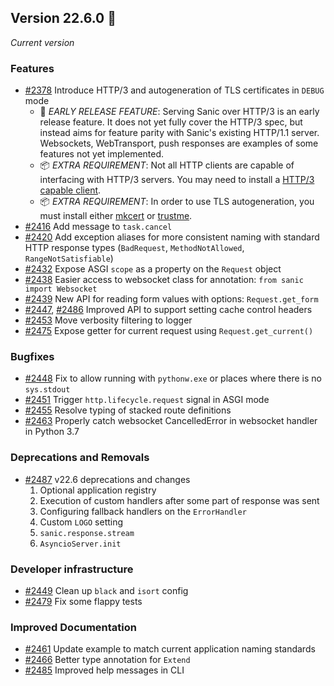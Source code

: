 ## Version 22.6.0 🔶

_Current version_

### Features
- [#2378](https://github.com/sanic-org/sanic/pull/2378) Introduce HTTP/3 and autogeneration of TLS certificates in `DEBUG` mode
    - 👶 *EARLY RELEASE FEATURE*: Serving Sanic over HTTP/3 is an early release feature. It does not yet fully cover the HTTP/3 spec, but instead aims for feature parity with Sanic's existing HTTP/1.1 server. Websockets, WebTransport, push responses are examples of some features not yet implemented.
    - 📦 *EXTRA REQUIREMENT*: Not all HTTP clients are capable of interfacing with HTTP/3 servers. You may need to install a [HTTP/3 capable client](https://curl.se/docs/http3.html).
    - 📦 *EXTRA REQUIREMENT*: In order to use TLS autogeneration, you must install either [mkcert](https://github.com/FiloSottile/mkcert) or [trustme](https://github.com/python-trio/trustme).
- [#2416](https://github.com/sanic-org/sanic/pull/2416) Add message to `task.cancel`
- [#2420](https://github.com/sanic-org/sanic/pull/2420) Add exception aliases for more consistent naming with standard HTTP response types (`BadRequest`, `MethodNotAllowed`, `RangeNotSatisfiable`)
- [#2432](https://github.com/sanic-org/sanic/pull/2432) Expose ASGI `scope` as a property on the `Request` object
- [#2438](https://github.com/sanic-org/sanic/pull/2438) Easier access to websocket class for annotation: `from sanic import Websocket`
- [#2439](https://github.com/sanic-org/sanic/pull/2439) New API for reading form values with options: `Request.get_form` 
- [#2447](https://github.com/sanic-org/sanic/pull/2447), [#2486](https://github.com/sanic-org/sanic/pull/2486) Improved API to support setting cache control headers
- [#2453](https://github.com/sanic-org/sanic/pull/2453) Move verbosity filtering to logger
- [#2475](https://github.com/sanic-org/sanic/pull/2475) Expose getter for current request using `Request.get_current()`

### Bugfixes
- [#2448](https://github.com/sanic-org/sanic/pull/2448) Fix to allow running with `pythonw.exe` or places where there is no `sys.stdout`
- [#2451](https://github.com/sanic-org/sanic/pull/2451) Trigger `http.lifecycle.request` signal in ASGI mode
- [#2455](https://github.com/sanic-org/sanic/pull/2455) Resolve typing of stacked route definitions
- [#2463](https://github.com/sanic-org/sanic/pull/2463) Properly catch websocket CancelledError in websocket handler in Python 3.7

### Deprecations and Removals
- [#2487](https://github.com/sanic-org/sanic/pull/2487) v22.6 deprecations and changes
    1. Optional application registry
    1. Execution of custom handlers after some part of response was sent
    1. Configuring fallback handlers on the `ErrorHandler`
    1. Custom `LOGO` setting
    1. `sanic.response.stream`
    1. `AsyncioServer.init`

### Developer infrastructure
- [#2449](https://github.com/sanic-org/sanic/pull/2449) Clean up `black` and `isort` config
- [#2479](https://github.com/sanic-org/sanic/pull/2479) Fix some flappy tests

### Improved Documentation
- [#2461](https://github.com/sanic-org/sanic/pull/2461) Update example to match current application naming standards
- [#2466](https://github.com/sanic-org/sanic/pull/2466) Better type annotation for `Extend`
- [#2485](https://github.com/sanic-org/sanic/pull/2485) Improved help messages in CLI

